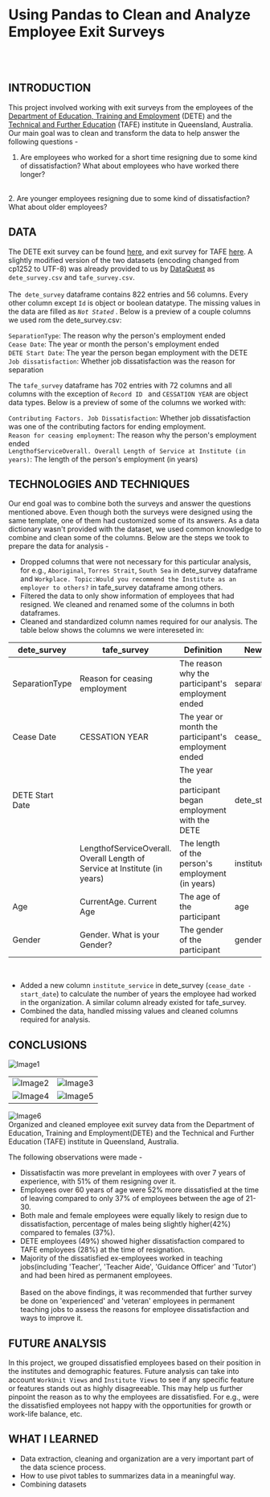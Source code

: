 # Using Pandas to Clean and Analyze Employee Exit Surveys

<br><br>
## INTRODUCTION
This project involved working with exit surveys from the employees of the [Department of Education, Training and Employment](https://en.wikipedia.org/wiki/Department_of_Education_and_Training_(Queensland)) (DETE) and the [Technical and Further Education](https://en.wikipedia.org/wiki/Technical_and_further_education) (TAFE) institute in Queensland, Australia. Our main goal was to clean and transform the data to help answer the following questions - <br>
   1. Are employees who worked for a short time resigning due to some kind of dissatisfaction? What about employees who have worked there longer? 
   <br>
   2. Are younger employees resigning due to some kind of dissatisfaction? What about older employees? 
   <br>


## DATA
The DETE exit survey can be found [here](https://data.gov.au/dataset/ds-qld-89970a3b-182b-41ea-aea2-6f9f17b5907e/details?q=exit%20survey), and exit survey for TAFE [here](https://data.gov.au/dataset/ds-qld-89970a3b-182b-41ea-aea2-6f9f17b5907e/details?q=exit%20survey). A slightly modified version of the two datasets (encoding changed from cp1252 to UTF-8) was already provided to us by [DataQuest](https://www.dataquest.io/) as `dete_survey.csv` and `tafe_survey.csv`. <br><br>
The` dete_survey` dataframe contains 822 entries and 56 columns. Every other column except `Id` is object or boolean datatype. The missing values in the data are filled as _`Not Stated`_ . Below is a preview of a couple columns we used rom the dete_survey.csv:<br>

`SeparationType`: The reason why the person's employment ended<br>
`Cease Date`: The year or month the person's employment ended<br>
`DETE Start Date`: The year the person began employment with the DETE<br>
`Job dissatisfaction`: Whether job dissatisfaction was the reason for separation<br>

The `tafe_survey` dataframe has 702 entries with 72 columns and all columns with the exception of `Record ID ` and `CESSATION YEAR` are object data types. Below is a preview of some of the columns we worked with:<br>

`Contributing Factors. Job Dissatisfaction`: Whether job dissatisfaction was one of the contributing factors for ending employment.<br>
`Reason for ceasing employment`: The reason why the person's employment ended<br>
`LengthofServiceOverall. Overall Length of Service at Institute (in years)`: The length of the person's employment (in years)
<br>



## TECHNOLOGIES AND TECHNIQUES
Our end goal was to combine both the surveys and answer the questions mentioned above. Even though both the surveys were designed using the same template, one of them had customized some of its answers. As a data dictionary wasn't provided with the dataset, we used common knowledge to combine and clean some of the columns. Below are the steps we took to prepare the data for analysis - 
<br>
- Dropped columns that were not necessary for this particular analysis, for e.g., `Aboriginal`, `Torres Strait`, `South Sea` in dete_survey dataframe and `Workplace. Topic:Would you recommend the Institute as an employer to others?` in tafe_survey dataframe among others.
- Filtered the data to only show information of employees that had resigned. We cleaned and renamed some of the columns in both dataframes.
- Cleaned and standardized column names required for our analysis. The table below shows the columns we were intereseted in: <br>

| dete_survey | tafe_survey | Definition | New Name |
|-----------------|----------------------------------------------------------------------------|---------------------------------------------------------|--------------------------|
| SeparationType | Reason for ceasing employment | The reason why the participant's employment ended | separationtype |
| Cease Date | CESSATION YEAR | The year or month the participant's employment ended | cease_date |
| DETE Start Date |  | The year the participant began employment with the DETE | dete_start_date |
|  | LengthofServiceOverall. Overall Length of Service at Institute (in years)  | The length of the person's employment (in years) | institute_service |
| Age | CurrentAge. Current Age | The age of the participant | age |
| Gender | Gender. What is your Gender? | The gender of the participant | gender |
<br>

- Added a new column `institute_service` in dete_survey (`cease_date - start_date`) to calculate the number of years the employee had worked in the organization. A similar column already existed for tafe_survey.
- Combined the data, handled missing values and cleaned columns required for analysis.


## CONCLUSIONS
![Image1](Number%20of%20Years%20in%20Service.png) 

|   |   |
|----|----|
|![Image2](Based%20on%20age.png)| ![Image3](Based%20on%20gender.png) |
|![Image4](DETE-vs-TAFE.png) | ![Image5](Based%20on%20job%20type.png) |

 ![Image6](Based%20on%20employment%20status.png) 
 <br>
Organized and cleaned employee exit survey data from the Department of Education, Training and Employment(DETE) and the Technical and Further Education (TAFE) institute in Queensland, Australia.

The following observations were made -

* Dissatisfactin was more prevelant in employees with over 7 years of experience, with 51% of them resigning over it.
* Employees over 60 years of age were 52% more dissatisfied at the time of leaving compared to only 37% of employees between the age of 21-30.
* Both male and female employees were equally likely to resign due to dissatisfaction, percentage of males being slightly higher(42%) compared to females (37%).
* DETE employees (49%) showed higher dissatisfaction compared to TAFE employees (28%) at the time of resignation. 
* Majority of the dissatisfied ex-employees worked in teaching jobs(including 'Teacher', 'Teacher Aide', 'Guidance Officer' and 'Tutor') and had been hired as permanent employees.
<br><br>
Based on the above findings, it was recommended that further survey be done on 'experienced' and 'veteran' employees in permanent teaching jobs to assess the reasons for employee dissatisfaction and ways to improve it.


## FUTURE ANALYSIS
In this project, we grouped dissatisfied employees based on their position in the institutes and demographic features. Future analysis can take into account `WorkUnit Views` and `Institute Views` to see if any specific feature or features stands out as highly disagreeable. This may help us further pinpoint the reason as to why the employees are dissatisfied. For e.g., were the dissatisfied employees not happy with the opportunities for growth or work-life balance, etc. 


## WHAT I LEARNED
* Data extraction, cleaning and organization are a very important part of the data science process. 
* How to use pivot tables to summarizes data in a meaningful way.
* Combining datasets

```python

```
